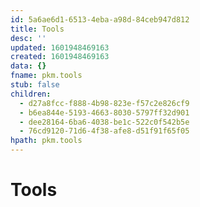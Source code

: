 ```yaml
---
id: 5a6ae6d1-6513-4eba-a98d-84ceb947d812
title: Tools
desc: ''
updated: 1601948469163
created: 1601948469163
data: {}
fname: pkm.tools
stub: false
children:
  - d27a8fcc-f888-4b98-823e-f57c2e826cf9
  - b6ea844e-5193-4663-8030-5797ff32d901
  - dee28164-6ba6-4038-be1c-522c0f542b5e
  - 76cd9120-71d6-4f38-afe8-d51f91f65f05
hpath: pkm.tools
---
```

# Tools
